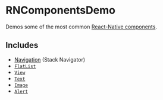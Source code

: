 # RNComponentsDemo

Demos some of the most common [React-Native components](https://reactnative.dev/docs/components-and-apis).

## Includes

- [Navigation](https://reactnative.dev/docs/navigation) (Stack Navigator)
- [`FlatList`](https://reactnative.dev/docs/flatlist)
- [`View`](https://reactnative.dev/docs/view)
- [`Text`](https://reactnative.dev/docs/text)
- [`Image`](https://reactnative.dev/docs/image)
- [`Alert`](https://reactnative.dev/docs/alert)
